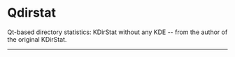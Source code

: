 # Qdirstat

Qt-based directory statistics: KDirStat without any KDE -- from the author of the original KDirStat.

---